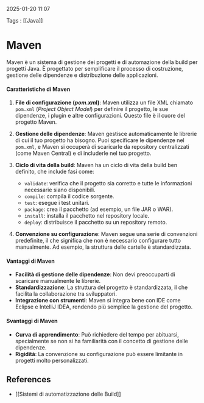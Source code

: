 2025-01-20 11:07

Tags : [[Java]]

# Maven

Maven è un sistema di gestione dei progetti e di automazione della build per progetti Java. È progettato per semplificare il processo di costruzione, gestione delle dipendenze e distribuzione delle applicazioni.
#### Caratteristiche di Maven

1. **File di configurazione (*pom.xm*l)**: Maven utilizza un file XML chiamato `pom.xml` (*Project Object Model*) per definire il progetto, le sue dipendenze, i plugin e altre configurazioni. Questo file è il cuore del progetto Maven.
    
2. **Gestione delle dipendenze**: Maven gestisce automaticamente le librerie di cui il tuo progetto ha bisogno. Puoi specificare le dipendenze nel `pom.xml`, e Maven si occuperà di scaricarle da repository centralizzati (come Maven Central) e di includerle nel tuo progetto.
    
3. **Ciclo di vita della build**: Maven ha un ciclo di vita della build ben definito, che include fasi come:
    
    - `validate`: verifica che il progetto sia corretto e tutte le informazioni necessarie siano disponibili.
    - `compile`: compila il codice sorgente.
    - `test`: esegue i test unitari.
    - `package`: crea il pacchetto (ad esempio, un file JAR o WAR).
    - `install`: installa il pacchetto nel repository locale.
    - `deploy`: distribuisce il pacchetto su un repository remoto.

1. **Convenzione su configurazione**: Maven segue una serie di convenzioni predefinite, il che significa che non è necessario configurare tutto manualmente. Ad esempio, la struttura delle cartelle è standardizzata.
#### Vantaggi di Maven
- **Facilità di gestione delle dipendenze**: Non devi preoccuparti di scaricare manualmente le librerie.
- **Standardizzazione**: La struttura del progetto è standardizzata, il che facilita la collaborazione tra sviluppatori.
- **Integrazione con strumenti**: Maven si integra bene con IDE come Eclipse e IntelliJ IDEA, rendendo più semplice la gestione del progetto.
#### Svantaggi di Maven
- **Curva di apprendimento**: Può richiedere del tempo per abituarsi, specialmente se non si ha familiarità con il concetto di gestione delle dipendenze.
- **Rigidità**: La convenzione su configurazione può essere limitante in progetti molto personalizzati.
## References

- [[Sistemi di automatizzazione delle Build]]